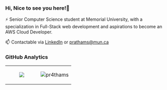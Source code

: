 ### **Hi, Nice to see you here!👋**

⚡ Senior Computer Science student at Memorial University, with a specialization in Full-Stack web development and aspirations to become an AWS Cloud Developer.

📫 Contactable via [LinkedIn](https://www.linkedin.com/in/pr4thams/) or <prathams@mun.ca>

### GitHub Analytics
<table width="100%">
    <tr>
        <td width="50%">
            <p align="center">
                <img src="https://github-readme-streak-stats.herokuapp.com/?user=pr4thams&theme=dark" />
                <br />
            </p>
        </td>
        <td>
            <p align="center">
                <img src="https://github-readme-stats.vercel.app/api/top-langs?username=pr4thams&show_icons=true&locale=en&layout=compact&theme=dark" alt="pr4thams" />
            </p>
        </td>
    </tr>
</table>



<!-- <table><tr><td>
    
<!-- ### Frontend
<div align="center">
<a href="https://skillicons.dev">
<img src="https://skillicons.dev/icons?i=html,css,javascript,typescript,react,tailwind,bootstrap&perline=4" />
</a>
</div>
    
</td>
<td>
    
### Backend
<div align="center">
<a href="https://skillicons.dev">
<img src="https://skillicons.dev/icons?i=nextjs,nodejs,mysql,mongodb&perline=4" />
</a>
</div>
    
</td>
<td>
    
### Cloud Technologies
<div align="center">
<a href="https://skillicons.dev">
<img src="https://skillicons.dev/icons?i=aws,vercel,heroku&perline=4" />
</a>
</div> -->
